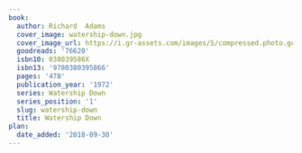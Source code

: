 ```yaml
---
book:
  author: Richard  Adams
  cover_image: watership-down.jpg
  cover_image_url: https://i.gr-assets.com/images/S/compressed.photo.goodreads.com/books/1405136931l/76620._SX98_.jpg
  goodreads: '76620'
  isbn10: 038039586X
  isbn13: '9780380395866'
  pages: '478'
  publication_year: '1972'
  series: Watership Down
  series_position: '1'
  slug: watership-down
  title: Watership Down
plan:
  date_added: '2018-09-30'
---
```

